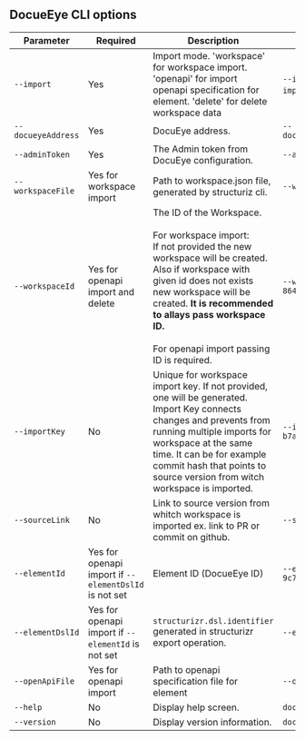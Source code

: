 ## DocueEye CLI options

| Parameter | Required | Description | Example |
| --- | --- | ------ | ---- |
| `--import` | Yes | Import mode. 'workspace' for workspace import. 'openapi' for import openapi specification for element. 'delete' for delete workspace data | `--import=workspace` or `--import=openapi` or `--import=delete` |
| `--docueyeAddress` | Yes | DocuEye address. | `--docueyeAddress=http://localhost:8080` |
| `--adminToken` | Yes | The Admin token from DocuEye configuration. | `--adminToken=docueyedmintoken` |
| `--workspaceFile ` | Yes for workspace import | Path to workspace.json file, generated by structuriz cli. | `--workspaceFile=workspace.json` |
| `--workspaceId` | Yes for openapi import and delete | The ID of the Workspace. <br /><br /> For workspace import: <br /> If not provided the new workspace will be created. Also if workspace with given id does not exists new workspace will be created. **It is recommended to allays pass workspace ID.** <br /><br /> For openapi import passing ID is required. | `--workspaceId=638d0822-12c7-4998-8647-9c7af7ad2989` |
| `--importKey` | No | Unique for workspace import key. If not provided, one will be generated. <br /> Import Key connects changes and prevents from running multiple imports for workspace at the same time. It can be for example commit hash that points to source version from witch workspace is imported. | `--importKey=09bb3efb-6de6-486d-9e90-b7aab8e36b7f` |
| `--sourceLink` | No | Link to source version from whitch workspace is imported ex. link to PR or commit on github. | `--sourceLink=https://localhost:8443` |
| `--elementId` | Yes for openapi import if `--elementDslId` is not set | Element ID (DocueEye ID) | `--elementId=638d0822-12c7-4998-8647-9c7af7ad2989` |
| `--elementDslId` | Yes for openapi import if `--elementId` is not set | `structurizr.dsl.identifier` generated in structurizr export operation. | `--elementDslId=onlineshop.basket` |
| `--openApiFile` | Yes for openapi import | Path to openapi specification file for element | `--openApiFile=swagger.yml` |
| `--help` | No | Display help screen. | `docueye --help` |
| `--version` | No | Display version information. | `docueye --version` |
